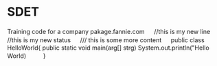 # SDET
Training code for a company
pakage.fannie.com
　
//this is my new line
//this is my new status
　
 ///  this is some more content 
　
public class HelloWorld{
        public static void main(arg[] strg)
                System.out.println("Hello World)
　
　
}
